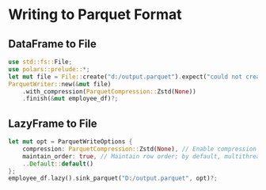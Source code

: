 # Writing to Parquet Format

## DataFrame to File

```rust
use std::fs::File;
use polars::prelude::*;
let mut file = File::create("d:/output.parquet").expect("could not create file");
ParquetWriter::new(&mut file)
    .with_compression(ParquetCompression::Zstd(None))
    .finish(&mut employee_df)?;
```

## LazyFrame to File

```rust
let mut opt = ParquetWriteOptions {
    compression: ParquetCompression::Zstd(None), // Enable compression
    maintain_order: true, // Maintain row order; by default, multithreaded operations cannot guarantee row order
    ..Default::default()
};
employee_df.lazy().sink_parquet("D:/output.parquet", opt)?;
```